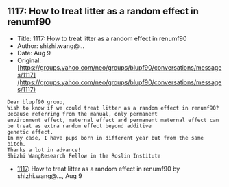 ## 1117: How to treat litter as a random effect in renumf90

- Title: 1117: How to treat litter as a random effect in renumf90
- Author: shizhi.wang@...
- Date: Aug 9
- Original: [https://groups.yahoo.com/neo/groups/blupf90/conversations/messages/1117](https://groups.yahoo.com/neo/groups/blupf90/conversations/messages/1117)

```
Dear blupf90 group,
Wish to know if we could treat litter as a random effect in renumf90? Because referring from the manual, only permanent
environment effect, maternal effect and permanent maternal effect can be treat as extra random effect beyond additive
genetic effect.
In my case, I have pups born in different year but from the same bitch.
Thanks a lot in advance!
Shizhi WangResearch Fellow in the Roslin Institute
```

- [1117](1117.md): How to treat litter as a random effect in renumf90 by shizhi.wang@..., Aug 9
